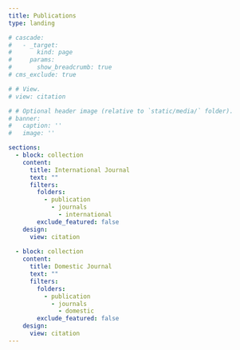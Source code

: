 ```yaml
---
title: Publications
type: landing

# cascade:
#   - _target:
#       kind: page
#     params:
#       show_breadcrumb: true
# cms_exclude: true

# # View.
# view: citation

# # Optional header image (relative to `static/media/` folder).
# banner:
#   caption: ''
#   image: ''

sections:
  - block: collection
    content:
      title: International Journal
      text: ""
      filters:
        folders:
          - publication
            - journals
              - international
        exclude_featured: false
    design:
      view: citation
  
  - block: collection
    content:
      title: Domestic Journal
      text: ""
      filters:
        folders:
          - publication
            - journals
              - domestic
        exclude_featured: false
    design:
      view: citation
---
```

